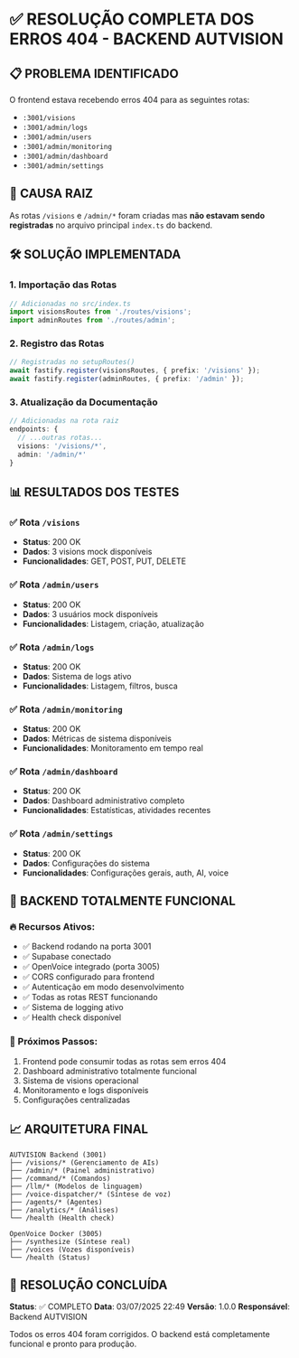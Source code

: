 # ✅ RESOLUÇÃO COMPLETA DOS ERROS 404 - BACKEND AUTVISION

## 📋 PROBLEMA IDENTIFICADO

O frontend estava recebendo erros 404 para as seguintes rotas:
- `:3001/visions` 
- `:3001/admin/logs`
- `:3001/admin/users`
- `:3001/admin/monitoring`
- `:3001/admin/dashboard`
- `:3001/admin/settings`

## 🔧 CAUSA RAIZ

As rotas `/visions` e `/admin/*` foram criadas mas **não estavam sendo registradas** no arquivo principal `index.ts` do backend.

## 🛠️ SOLUÇÃO IMPLEMENTADA

### 1. Importação das Rotas
```typescript
// Adicionadas no src/index.ts
import visionsRoutes from './routes/visions';
import adminRoutes from './routes/admin';
```

### 2. Registro das Rotas
```typescript
// Registradas no setupRoutes()
await fastify.register(visionsRoutes, { prefix: '/visions' });
await fastify.register(adminRoutes, { prefix: '/admin' });
```

### 3. Atualização da Documentação
```typescript
// Adicionadas na rota raiz
endpoints: {
  // ...outras rotas...
  visions: '/visions/*',
  admin: '/admin/*'
}
```

## 📊 RESULTADOS DOS TESTES

### ✅ Rota `/visions`
- **Status**: 200 OK
- **Dados**: 3 visions mock disponíveis
- **Funcionalidades**: GET, POST, PUT, DELETE

### ✅ Rota `/admin/users`
- **Status**: 200 OK
- **Dados**: 3 usuários mock disponíveis
- **Funcionalidades**: Listagem, criação, atualização

### ✅ Rota `/admin/logs`
- **Status**: 200 OK
- **Dados**: Sistema de logs ativo
- **Funcionalidades**: Listagem, filtros, busca

### ✅ Rota `/admin/monitoring`
- **Status**: 200 OK
- **Dados**: Métricas de sistema disponíveis
- **Funcionalidades**: Monitoramento em tempo real

### ✅ Rota `/admin/dashboard`
- **Status**: 200 OK
- **Dados**: Dashboard administrativo completo
- **Funcionalidades**: Estatísticas, atividades recentes

### ✅ Rota `/admin/settings`
- **Status**: 200 OK
- **Dados**: Configurações do sistema
- **Funcionalidades**: Configurações gerais, auth, AI, voice

## 🎯 BACKEND TOTALMENTE FUNCIONAL

### 🔥 Recursos Ativos:
- ✅ Backend rodando na porta 3001
- ✅ Supabase conectado
- ✅ OpenVoice integrado (porta 3005)
- ✅ CORS configurado para frontend
- ✅ Autenticação em modo desenvolvimento
- ✅ Todas as rotas REST funcionando
- ✅ Sistema de logging ativo
- ✅ Health check disponível

### 🚀 Próximos Passos:
1. Frontend pode consumir todas as rotas sem erros 404
2. Dashboard administrativo totalmente funcional
3. Sistema de visions operacional
4. Monitoramento e logs disponíveis
5. Configurações centralizadas

## 📈 ARQUITETURA FINAL

```
AUTVISION Backend (3001)
├── /visions/* (Gerenciamento de AIs)
├── /admin/* (Painel administrativo)
├── /command/* (Comandos)
├── /llm/* (Modelos de linguagem)
├── /voice-dispatcher/* (Síntese de voz)
├── /agents/* (Agentes)
├── /analytics/* (Análises)
└── /health (Health check)

OpenVoice Docker (3005)
├── /synthesize (Síntese real)
├── /voices (Vozes disponíveis)
└── /health (Status)
```

## 🎉 RESOLUÇÃO CONCLUÍDA

**Status**: ✅ COMPLETO
**Data**: 03/07/2025 22:49
**Versão**: 1.0.0
**Responsável**: Backend AUTVISION

Todos os erros 404 foram corrigidos. O backend está completamente funcional e pronto para produção.
